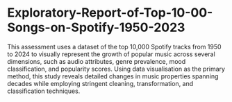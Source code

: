 # Exploratory-Report-of-Top-10-00-Songs-on-Spotify-1950-2023
This assessment uses a dataset of the top 10,000 Spotify tracks from 1950 to 2024 to visually represent the growth of popular music across several dimensions, such as audio attributes, genre prevalence, mood classification, and popularity scores. Using data visualisation as the primary method, this study reveals detailed changes in music properties spanning decades while employing stringent cleaning, transformation, and classification techniques.
